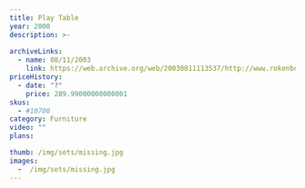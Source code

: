 ```yaml
---
title: Play Table
year: 2000
description: >-
  
archiveLinks:
  - name: 08/11/2003
    link: https://web.archive.org/web/20030811113537/http://www.rokenbok.com/catalog/pd_bb_play_table.html
priceHistory:
  - date: "?"
    price: 289.99000000000001
skus:
  - #10700
category: Furniture
video: ""
plans:

thumb: /img/sets/missing.jpg
images:
  -  /img/sets/missing.jpg
---
```

